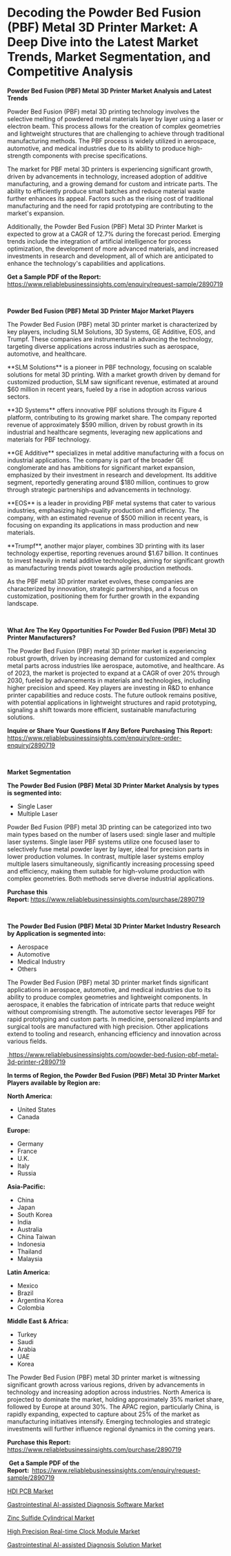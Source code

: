 <p><h1>Decoding the Powder Bed Fusion (PBF) Metal 3D Printer Market: A Deep Dive into the Latest Market Trends, Market Segmentation, and Competitive Analysis</h1></p><p><strong>Powder Bed Fusion (PBF) Metal 3D Printer Market Analysis and Latest Trends</strong></p>
<p><p>Powder Bed Fusion (PBF) metal 3D printing technology involves the selective melting of powdered metal materials layer by layer using a laser or electron beam. This process allows for the creation of complex geometries and lightweight structures that are challenging to achieve through traditional manufacturing methods. The PBF process is widely utilized in aerospace, automotive, and medical industries due to its ability to produce high-strength components with precise specifications.</p><p>The market for PBF metal 3D printers is experiencing significant growth, driven by advancements in technology, increased adoption of additive manufacturing, and a growing demand for custom and intricate parts. The ability to efficiently produce small batches and reduce material waste further enhances its appeal. Factors such as the rising cost of traditional manufacturing and the need for rapid prototyping are contributing to the market's expansion.</p><p>Additionally, the Powder Bed Fusion (PBF) Metal 3D Printer Market is expected to grow at a CAGR of 12.7% during the forecast period. Emerging trends include the integration of artificial intelligence for process optimization, the development of more advanced materials, and increased investments in research and development, all of which are anticipated to enhance the technology's capabilities and applications.</p></p>
<p><strong>Get a Sample PDF of the Report:&nbsp;</strong> <a href="https://www.reliablebusinessinsights.com/enquiry/request-sample/2890719?utm_campaign=950&utm_medium=2&utm_source=Github&utm_content=ia&utm_term=14032025&utm_id=powder-bed-fusion-pbf-metal-3d-printer">https://www.reliablebusinessinsights.com/enquiry/request-sample/2890719</a></p>
<p>&nbsp;</p>
<p><strong>Powder Bed Fusion (PBF) Metal 3D Printer Major Market Players</strong></p>
<p><p>The Powder Bed Fusion (PBF) metal 3D printer market is characterized by key players, including SLM Solutions, 3D Systems, GE Additive, EOS, and Trumpf. These companies are instrumental in advancing the technology, targeting diverse applications across industries such as aerospace, automotive, and healthcare.</p><p>**SLM Solutions** is a pioneer in PBF technology, focusing on scalable solutions for metal 3D printing. With a market growth driven by demand for customized production, SLM saw significant revenue, estimated at around $60 million in recent years, fueled by a rise in adoption across various sectors.</p><p>**3D Systems** offers innovative PBF solutions through its Figure 4 platform, contributing to its growing market share. The company reported revenue of approximately $590 million, driven by robust growth in its industrial and healthcare segments, leveraging new applications and materials for PBF technology.</p><p>**GE Additive** specializes in metal additive manufacturing with a focus on industrial applications. The company is part of the broader GE conglomerate and has ambitions for significant market expansion, emphasized by their investment in research and development. Its additive segment, reportedly generating around $180 million, continues to grow through strategic partnerships and advancements in technology.</p><p>**EOS** is a leader in providing PBF metal systems that cater to various industries, emphasizing high-quality production and efficiency. The company, with an estimated revenue of $500 million in recent years, is focusing on expanding its applications in mass production and new materials.</p><p>**Trumpf**, another major player, combines 3D printing with its laser technology expertise, reporting revenues around $1.67 billion. It continues to invest heavily in metal additive technologies, aiming for significant growth as manufacturing trends pivot towards agile production methods.</p><p>As the PBF metal 3D printer market evolves, these companies are characterized by innovation, strategic partnerships, and a focus on customization, positioning them for further growth in the expanding landscape.</p></p>
<p>&nbsp;</p>
<p><strong>What Are The Key Opportunities For Powder Bed Fusion (PBF) Metal 3D Printer Manufacturers?</strong></p>
<p><p>The Powder Bed Fusion (PBF) metal 3D printer market is experiencing robust growth, driven by increasing demand for customized and complex metal parts across industries like aerospace, automotive, and healthcare. As of 2023, the market is projected to expand at a CAGR of over 20% through 2030, fueled by advancements in materials and technologies, including higher precision and speed. Key players are investing in R&D to enhance printer capabilities and reduce costs. The future outlook remains positive, with potential applications in lightweight structures and rapid prototyping, signaling a shift towards more efficient, sustainable manufacturing solutions.</p></p>
<p><strong>Inquire or Share Your Questions If Any Before Purchasing This Report:</strong> <a href="https://www.reliablebusinessinsights.com/enquiry/pre-order-enquiry/2890719?utm_campaign=950&utm_medium=2&utm_source=Github&utm_content=ia&utm_term=14032025&utm_id=powder-bed-fusion-pbf-metal-3d-printer">https://www.reliablebusinessinsights.com/enquiry/pre-order-enquiry/2890719</a></p>
<p>&nbsp;</p>
<p><strong>Market Segmentation</strong></p>
<p><strong>The Powder Bed Fusion (PBF) Metal 3D Printer Market Analysis by types is segmented into:</strong></p>
<p><ul><li>Single Laser</li><li>Multiple Laser</li></ul></p>
<p><p>Powder Bed Fusion (PBF) metal 3D printing can be categorized into two main types based on the number of lasers used: single laser and multiple laser systems. Single laser PBF systems utilize one focused laser to selectively fuse metal powder layer by layer, ideal for precision parts in lower production volumes. In contrast, multiple laser systems employ multiple lasers simultaneously, significantly increasing processing speed and efficiency, making them suitable for high-volume production with complex geometries. Both methods serve diverse industrial applications.</p></p>
<p><strong>Purchase this Report:&nbsp;</strong><a href="https://www.reliablebusinessinsights.com/purchase/2890719?utm_campaign=950&utm_medium=2&utm_source=Github&utm_content=ia&utm_term=14032025&utm_id=powder-bed-fusion-pbf-metal-3d-printer">https://www.reliablebusinessinsights.com/purchase/2890719</a></p>
<p>&nbsp;</p>
<p><strong>The Powder Bed Fusion (PBF) Metal 3D Printer Market Industry Research by Application is segmented into:</strong></p>
<p><ul><li>Aerospace</li><li>Automotive</li><li>Medical Industry</li><li>Others</li></ul></p>
<p><p>The Powder Bed Fusion (PBF) metal 3D printer market finds significant applications in aerospace, automotive, and medical industries due to its ability to produce complex geometries and lightweight components. In aerospace, it enables the fabrication of intricate parts that reduce weight without compromising strength. The automotive sector leverages PBF for rapid prototyping and custom parts. In medicine, personalized implants and surgical tools are manufactured with high precision. Other applications extend to tooling and research, enhancing efficiency and innovation across various fields.</p></p>
<p><a href="https://www.reliablebusinessinsights.com/powder-bed-fusion-pbf-metal-3d-printer-r2890719?utm_campaign=950&utm_medium=2&utm_source=Github&utm_content=ia&utm_term=14032025&utm_id=powder-bed-fusion-pbf-metal-3d-printer">&nbsp;https://www.reliablebusinessinsights.com/powder-bed-fusion-pbf-metal-3d-printer-r2890719</a></p>
<p><strong>In terms of Region, the Powder Bed Fusion (PBF) Metal 3D Printer Market Players available by Region are:</strong></p>
<p>
    <p> <strong> North America: </strong>
        <ul>
            <li>United States</li>
            <li>Canada</li>
        </ul>
        </p> 
    <p> <strong> Europe: </strong>
        <ul>
            <li>Germany</li>
            <li>France</li>
            <li>U.K.</li>
            <li>Italy</li>
            <li>Russia</li>
        </ul>
        </p> 
    <p> <strong> Asia-Pacific: </strong>
        <ul>
            <li>China</li>
            <li>Japan</li>
            <li>South Korea</li>
            <li>India</li>
            <li>Australia</li>
            <li>China Taiwan</li>
            <li>Indonesia</li>
            <li>Thailand</li>
            <li>Malaysia</li>
        </ul>
        </p> 
    <p> <strong> Latin America: </strong>
        <ul>
            <li>Mexico</li>
            <li>Brazil</li>
            <li>Argentina Korea</li>
            <li>Colombia</li>
        </ul>
        </p> 
    <p> <strong> Middle East & Africa: </strong>
        <ul>
            <li>Turkey</li>
            <li>Saudi</li>
            <li>Arabia</li>
            <li>UAE</li>
            <li>Korea</li>
        </ul>
    </p>
    </p>
<p><p>The Powder Bed Fusion (PBF) metal 3D printer market is witnessing significant growth across various regions, driven by advancements in technology and increasing adoption across industries. North America is projected to dominate the market, holding approximately 35% market share, followed by Europe at around 30%. The APAC region, particularly China, is rapidly expanding, expected to capture about 25% of the market as manufacturing initiatives intensify. Emerging technologies and strategic investments will further influence regional dynamics in the coming years.</p></p>
<p><strong>Purchase this Report: </strong><a href="https://www.reliablebusinessinsights.com/purchase/2890719?utm_campaign=950&utm_medium=2&utm_source=Github&utm_content=ia&utm_term=14032025&utm_id=powder-bed-fusion-pbf-metal-3d-printer">https://www.reliablebusinessinsights.com/purchase/2890719</a></p>
<p>&nbsp;<strong>Get a Sample PDF of the Report:&nbsp;&nbsp;</strong><a href="https://www.reliablebusinessinsights.com/enquiry/request-sample/2890719?utm_campaign=950&utm_medium=2&utm_source=Github&utm_content=ia&utm_term=14032025&utm_id=powder-bed-fusion-pbf-metal-3d-printer">https://www.reliablebusinessinsights.com/enquiry/request-sample/2890719</a></p>
<p><strong></strong></p>
<p><p><a href="https://github.com/raaschadonle/Market-Research-Report-List-1/blob/main/hdi-pcb-market.md?utm_campaign=950&utm_medium=2&utm_source=Github&utm_content=ia&utm_term=14032025&utm_id=powder-bed-fusion-pbf-metal-3d-printer">HDI PCB Market</a></p><p><a href="https://github.com/sawrovpipolo/Market-Research-Report-List-1/blob/main/gastrointestinal-ai-assisted-diagnosis-software-market.md?utm_campaign=950&utm_medium=2&utm_source=Github&utm_content=ia&utm_term=14032025&utm_id=powder-bed-fusion-pbf-metal-3d-printer">Gastrointestinal AI-assisted Diagnosis Software Market</a></p><p><a href="https://github.com/ritooesiaba/Market-Research-Report-List-1/blob/main/zinc-sulfide-cylindrical-market.md?utm_campaign=950&utm_medium=2&utm_source=Github&utm_content=ia&utm_term=14032025&utm_id=powder-bed-fusion-pbf-metal-3d-printer">Zinc Sulfide Cylindrical Market</a></p><p><a href="https://github.com/palenjeppecd/Market-Research-Report-List-1/blob/main/high-precision-real-time-clock-module-market.md?utm_campaign=950&utm_medium=2&utm_source=Github&utm_content=ia&utm_term=14032025&utm_id=powder-bed-fusion-pbf-metal-3d-printer">High Precision Real-time Clock Module Market</a></p><p><a href="https://github.com/aarajlyre/Market-Research-Report-List-1/blob/main/gastrointestinal-ai-assisted-diagnosis-solution-market.md?utm_campaign=950&utm_medium=2&utm_source=Github&utm_content=ia&utm_term=14032025&utm_id=powder-bed-fusion-pbf-metal-3d-printer">Gastrointestinal AI-assisted Diagnosis Solution Market</a></p></p>